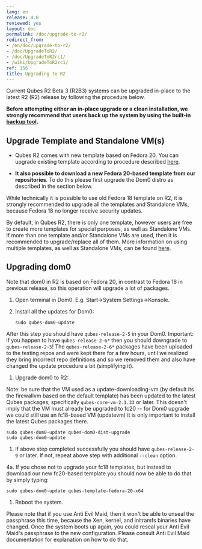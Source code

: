 ```yaml
---
lang: en
release: 4.0
reviewed: yes
layout: doc
permalink: /doc/upgrade-to-r2/
redirect_from:
- /en/doc/upgrade-to-r2/
- /doc/UpgradeToR2/
- /doc/UpgradeToR2rc1/
- /wiki/UpgradeToR2rc1/
ref: 156
title: Upgrading to R2
---
```


Current Qubes R2 Beta 3 (R2B3) systems can be upgraded in-place to the latest R2 (R2) release by following the procedure below.

**Before attempting either an in-place upgrade or a clean installation, we strongly recommend that users back up the system by using the built-in [backup tool](/doc/backup-restore/).**

Upgrade Template and Standalone VM(s)
-------------------------------------

- Qubes R2 comes with new template based on Fedora 20. You can upgrade existing template according to procedure described [here](/doc/templates/fedora/#upgrading).

- **It also possible to download a new Fedora 20-based template from our repositories**. To do this please first upgrade the Dom0 distro as described in the section below.

While technically it is possible to use old Fedora 18 template on R2, it is strongly recommended to upgrade all the templates and Standalone VMs, because Fedora 18 no longer receive security updates.

By default, in Qubes R2, there is only one template, however users are free to create more templates for special purposes, as well as Standalone VMs. If more than one template and/or Standalone VMs are used, then it is recommended to upgrade/replace all of them. More information on using multiple templates, as well as Standalone VMs, can be found [here](/doc/software-update-vm/).

Upgrading dom0
--------------

Note that dom0 in R2 is based on Fedora 20, in contrast to Fedora 18 in previous release, so this operation will upgrade a lot of packages.

1. Open terminal in Dom0. E.g. Start-\>System Settings-\>Konsole.

1. Install all the updates for Dom0:

    ~~~
    sudo qubes-dom0-update
    ~~~

After this step you should have `qubes-release-2-5` in your Dom0. Important: if you happen to have `qubes-release-2-6*` then you should downgrade to `qubes-release-2-5`! The `qubes-release-2-6*` packages have been uploaded to the testing repos and were kept there for a few hours, until we realized they bring incorrect repo definitions and so we removed them and also have changed the update procedure a bit (simplifying it).

1. Upgrade dom0 to R2:

Note: be sure that the VM used as a update-downloading-vm (by default its the firewallvm based on the default template) has been updated to the latest Qubes packages, specifically `qubes-core-vm-2.1.33` or later. This doesn't imply that the VM must already be upgraded to fc20 -- for Dom0 upgrade we could still use an fc18-based VM (updatevm) it is only important to install the latest Qubes packages there.

~~~
sudo qubes-dom0-update qubes-dom0-dist-upgrade
sudo qubes-dom0-update
~~~

1. If above step completed successfully you should have `qubes-release-2-9` or later. If not, repeat above step with additional `--clean` option.

4a. If you chose not to upgrade your fc18 templates, but instead to download our new fc20-based template you should now be able to do that by simply typing:

~~~
sudo qubes-dom0-update qubes-template-fedora-20-x64
~~~

1. Reboot the system.

Please note that if you use Anti Evil Maid, then it won't be able to unseal the passphrase this time, because the Xen, kernel, and initramfs binaries have changed. Once the system boots up again, you could reseal your Anti Evil Maid's passphrase to the new configuration. Please consult Anti Evil Maid documentation for explanation on how to do that.
